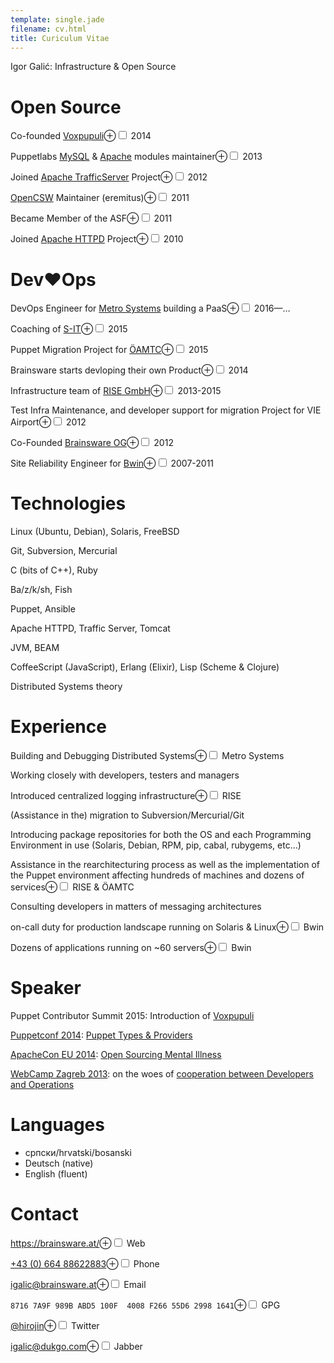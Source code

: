 ```yaml
---
template: single.jade
filename: cv.html
title: Curiculum Vitae
---
```


Igor Galić: Infrastructure & Open Source

# Open Source
   
Co-founded [Voxpupuli](https://voxpupuli.org/)<label for="co-found-voxp" class="margin-toggle">⊕</label><input id="co-found-voxp" class="margin-toggle" type="checkbox">
<span class="marginnote">2014</span>

Puppetlabs [MySQL](https://github.com/puppetlabs/puppetlabs-mysql) & [Apache](https://github.com/puppetlabs/puppetlabs-apache) modules maintainer<label for="puppet-momdules" class="margin-toggle">⊕</label><input id="puppet-momdules" class="margin-toggle" type="checkbox">
<span class="marginnote">2013</span>

Joined [Apache TrafficServer](https://trafficserver.apache.org/) Project<label for="join-ats" class="margin-toggle">⊕</label><input id="join-ats" class="margin-toggle" type="checkbox">
<span class="marginnote">2012</span>

[OpenCSW](https://opencsw.org/) Maintainer (eremitus)<label for="opencsw" class="margin-toggle">⊕</label><input id="opencsw" class="margin-toggle" type="checkbox">
<span class="marginnote">2011</span>

Became Member of the ASF<label for="asf-member" class="margin-toggle">⊕</label><input id="asf-member" class="margin-toggle" type="checkbox">
<span class="marginnote">2011</span>

Joined [Apache HTTPD](https://httpd.apache.org/) Project<label for="join-httpd" class="margin-toggle">⊕</label><input id="join-httpd" class="margin-toggle" type="checkbox">
<span class="marginnote">2010</span>


# Dev♥Ops

DevOps Engineer for [Metro Systems](https://www.metrogroup.de/en/company/service-companies/systems) building a PaaS<label for="devops-msys" class="margin-toggle">⊕</label><input id="devops-msys" class="margin-toggle" type="checkbox">
<span class="marginnote">2016—…</span>

Coaching of [S-IT](http://www.erstegroupit.com/at-de/)<label for="coach-sid" class="margin-toggle">⊕</label><input id="coach-sid" class="margin-toggle" type="checkbox">
<span class="marginnote">2015</span>

Puppet Migration Project for [ÖAMTC](https://www.oeamtc.at/)<label for="migrate-oeamtc" class="margin-toggle">⊕</label><input id="migrate-oeamtc" class="margin-toggle" type="checkbox">
<span class="marginnote">2015</span>

Brainsware starts devloping their own Product<label for="bw-dev-sealas" class="margin-toggle">⊕</label><input id="bw-dev-sealas" class="margin-toggle" type="checkbox">
<span class="marginnote">2014</span>

Infrastructure team of [RISE GmbH](https://rise-world.com/)<label for="rise-infra" class="margin-toggle">⊕</label><input id="rise-infra" class="margin-toggle" type="checkbox">
<span class="marginnote">2013-2015</span>

Test Infra Maintenance, and developer support for migration Project for VIE Airport<label for="test-infra-vie" class="margin-toggle">⊕</label><input id="test-infra-vie" class="margin-toggle" type="checkbox">
<span class="marginnote">2012</span>

Co-Founded [Brainsware OG](https://brainsware.org/)<label for="co-found-bw" class="margin-toggle">⊕</label><input id="co-found-bw" class="margin-toggle" type="checkbox">
<span class="marginnote">2012</span>

Site Reliability Engineer for [Bwin](http://bwinparty.com/)<label for="sre-bwin" class="margin-toggle">⊕</label><input id="sre-bwin" class="margin-toggle" type="checkbox">
<span class="marginnote">2007-2011</span>

# Technologies

Linux (Ubuntu, Debian), Solaris, FreeBSD

Git, Subversion, Mercurial

C (bits of C++), Ruby

Ba/z/k/sh, Fish

Puppet, Ansible

Apache HTTPD, Traffic Server, Tomcat

JVM, BEAM

CoffeeScript (JavaScript), Erlang (Elixir), Lisp (Scheme & Clojure)

Distributed Systems theory

# Experience

Building and Debugging Distributed Systems<label for="dds-metro" class="margin-toggle">⊕</label><input id="dds-metro" class="margin-toggle" type="checkbox">
<span class="marginnote">Metro Systems</span>

Working closely with developers, testers and managers

Introduced centralized logging infrastructure<label for="central-logging" class="margin-toggle">⊕</label><input id="central-logging" class="margin-toggle" type="checkbox">
<span class="marginnote">RISE</span>

(Assistance in the) migration to Subversion/Mercurial/Git

Introducing package repositories for both the OS and each Programming Environment in use (Solaris, Debian, RPM, pip, cabal, rubygems, etc…)

Assistance in the rearchitecturing process as well as the implementation of the Puppet environment affecting hundreds of machines and dozens of services<label for="re-arch-puppet" class="margin-toggle">⊕</label><input id="re-arch-puppet" class="margin-toggle" type="checkbox">
<span class="marginnote">RISE & ÖAMTC</span>

Consulting developers in matters of messaging architectures

on-call duty for production landscape running on Solaris & Linux<label for="on-call" class="margin-toggle">⊕</label><input id="on-call" class="margin-toggle" type="checkbox">
<span class="marginnote">Bwin</span>

Dozens of applications running on \~60 servers<label for="dozen-prod" class="margin-toggle">⊕</label><input id="dozen-prod" class="margin-toggle" type="checkbox">
<span class="marginnote">Bwin</span>


# Speaker

Puppet Contributor Summit 2015: Introduction of [Voxpupuli](https://voxpupuli.org/)

[Puppetconf 2014](http://puppetconf2014.sched.org/event/1kR57MI/absolute-beginners-guide-to-puppet-through-types-igor-galic-brainsware-og): [Puppet Types & Providers](https://brainsware.org/blog/8-types-providers)

[ApacheCon EU 2014](http://apacheconeu2014.sched.org/event/1pbrT4i/open-sourcing-mental-illness-dealing-with-open-source-burnout-igor-galic): [Open Sourcing Mental Illness](https://blag.esotericsystems.at/articles/opensource-burnout/)

[WebCamp Zagreb 2013](http://2013.webcampzg.org/): on the woes of [cooperation between Developers and Operations](https://speakerdeck.com/igalic/building-web-applications-for-the-high-scale)

# Languages

- српски/hrvatski/bosanski
- Deutsch (native)
- English (fluent)

# Contact

https://brainsware.at/<label for="bw-web" class="margin-toggle">⊕</label><input id="bw-web" class="margin-toggle" type="checkbox">
<span class="marginnote">Web</span>

[+43 (0) 664 88622883](tel:+4366488622883)<label for="ig-phon" class="margin-toggle">⊕</label><input id="ig-phon" class="margin-toggle" type="checkbox">
<span class="marginnote">Phone</span>

[igalic@brainsware.at](mailto:igalic@brainsware.at)<label for="ig-mail" class="margin-toggle">⊕</label><input id="ig-mail" class="margin-toggle" type="checkbox">
<span class="marginnote">Email</span>

`8716 7A9F 989B ABD5 100F  4008 F266 55D6 2998 1641`<label for="ig-gpg" class="margin-toggle">⊕</label><input id="ig-gpg" class="margin-toggle" type="checkbox">
<span class="marginnote">GPG</span>

[@hirojin](https://twitter.com/hirojin)<label for="hirojin-tw" class="margin-toggle">⊕</label><input id="hirojin-tw" class="margin-toggle" type="checkbox">
<span class="marginnote">Twitter</span>

[igalic@dukgo.com](xmpp:igalic@dukgo.com)<label for="ig-jabber" class="margin-toggle">⊕</label><input id="ig-jabber" class="margin-toggle" type="checkbox">
<span class="marginnote">Jabber</span>
